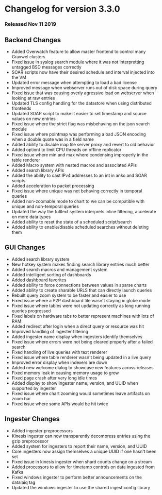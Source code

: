 # Changelog for version 3.3.0
  
### Released Nov 11 2019

## Backend Changes
* Added Overwatch feature to allow master frontend to control many Gravwel clusters
* Fixed issue in syslog search module where it was not interpretting untagged BSD messages correctly
* SOAR scripts now have their desired schedule and interval injected into the VM
* Updated error message when attempting to load a bad license
* Improved message when webserver runs out of disk space during query
* Fixed issue that was causing overly agressive load on webserver when looking at raw entries
* Updated TLS config handling for the datastore when using distributed frontends
* Updated SOAR script to make it easier to set timestamp and source values on new entries
* Fixed issue where the strict flag was misbehaving on the json search module
* Fixed issue where pointmap was performing a bad JSON encoding when a double quote was in a field name
* Added ability to disable map tile server proxy and revert to old behavior
* Added optiont to limit CPU threads on offline replicator
* Fixed issue where min and max where condensing improperly in the table renderer
* Added Macro system with nested macros and associated APIs
* Added search library APIs
* Added the ability to cast IPv4 addresses to an int in anko and SOAR scripts
* Added acceleration to packet processing
* Fixed issue where unique was not behaving correctly in temporal queries
* Added non-zoomable mode to chart to we can be compatible with unique and non-temporal queries
* Updated the way the fulltext system interprets inline filtering, accelerate on more data types
* Added ability to reset the state of a scheduled script/search
* Added ability to enable/disable scheduled searches without deleting them


## GUI Changes
* Added search library system
 * New hotkey system makes finding search library entries much better
* Added search macros and management system
* Added intelligent sorting of dashboards
* Added dashboard favorites
* Added ability to force connections between values in sparse charts
* Added ability to create sharable URLS that can directly launch queries
* Rebuilt query zoom system to be faster and easier to use
* Fixed issue where a P2P dashboard tile wasn't staying in globe mode
* Fixed issue where tables were not updating correctly as long running queries progressed
* Fixed labels on hardware tabs to better represent machines with lots of RAM
* Added redirect after login when a direct query or resource was hit
* Improved handling of ingester filtering
* Added ingester name display when ingesters identify themselves
* Fixed issue where errors were not being cleared properly after a failed search
* Fixed handling of live queries with text renderer
* Fixed issue where table renderer wasn't being updated in a live query
* Improved error display when indexers are down
* Added new welcome dialog to showcase new features across releases
* Fixed memory leak in causing memory usage to grow
* Fixed page crash after very long idle times
* Added display to show ingester name, version, and UUID when supported by ingester
* Fixed issue where chart zooming would sometimes leave artifacts on zoom bar
* Fixed issue where some APIs would be hit twice


## Ingester Changes
* Added ingester preprocessors
 * Kinesis ingester can now transparently decompress entries using the gzip preprocessor
* Added system for ingesters to report their name, version, and UUID
* Core ingesters now assign themselves a unique UUID if one hasn't been set
* Fixed issue in kinesis ingester when shard counts change on a stream
* Added processors to allow for timetamp controls on data ingested from Kafka
* Fixed windows ingester to perform better announcements on the datalaiq tag
* Updated the windows ingester to use the shared ingest config library
